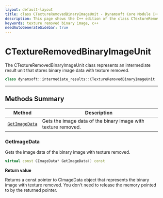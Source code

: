 ```yaml
---
layout: default-layout
title: class CTextureRemovedBinaryImageUnit - Dynamsoft Core Module C++ Edition API Reference
description: This page shows the C++ edition of the class CTextureRemovedBinaryImageUnit in Dynamsoft Core Module.
keywords: texture removed binary image, c++
needAutoGenerateSidebar: true
---
```


# CTextureRemovedBinaryImageUnit

The CTextureRemovedBinaryImageUnit class represents an intermediate result unit that stores binary image data with texture removed.

```cpp
class dynamsoft::intermediate_results::CTextureRemovedBinaryImageUnit : public CIntermediateResultUnit 
```

---

## Methods Summary

| Method               | Description |
|----------------------|-------------|
| [`GetImageData`](#getimagedata) | Gets the image data of the binary image with texture removed.|

### GetImageData

Gets the image data of the binary image with texture removed.

```cpp
virtual const CImageData* GetImageData() const
```

**Return value**

Returns a const pointer to CImageData object that represents the binary image with texture removed. You don't need to release the memory pointed to by the returned pointer.

